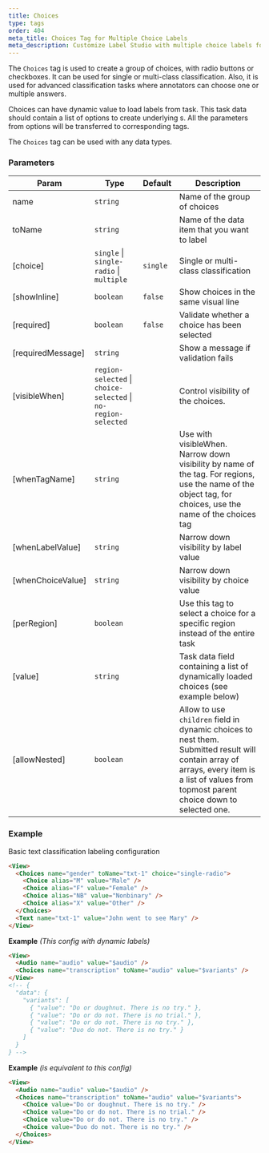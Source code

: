 ```yaml
---
title: Choices
type: tags
order: 404
meta_title: Choices Tag for Multiple Choice Labels
meta_description: Customize Label Studio with multiple choice labels for machine learning and data science projects.
---
```


The `Choices` tag is used to create a group of choices, with radio buttons or checkboxes. It can be used for single or multi-class classification. Also, it is used for advanced classification tasks where annotators can choose one or multiple answers.

Choices can have dynamic value to load labels from task. This task data should contain a list of options to create underlying <Choice>s. All the parameters from options will be transferred to corresponding tags.

The `Choices` tag can be used with any data types.

### Parameters

| Param | Type | Default | Description |
| --- | --- | --- | --- |
| name | <code>string</code> |  | Name of the group of choices |
| toName | <code>string</code> |  | Name of the data item that you want to label |
| [choice] | <code>single</code> \| <code>single-radio</code> \| <code>multiple</code> | <code>single</code> | Single or multi-class classification |
| [showInline] | <code>boolean</code> | <code>false</code> | Show choices in the same visual line |
| [required] | <code>boolean</code> | <code>false</code> | Validate whether a choice has been selected |
| [requiredMessage] | <code>string</code> |  | Show a message if validation fails |
| [visibleWhen] | <code>region-selected</code> \| <code>choice-selected</code> \| <code>no-region-selected</code> |  | Control visibility of the choices. |
| [whenTagName] | <code>string</code> |  | Use with visibleWhen. Narrow down visibility by name of the tag. For regions, use the name of the object tag, for choices, use the name of the choices tag |
| [whenLabelValue] | <code>string</code> |  | Narrow down visibility by label value |
| [whenChoiceValue] | <code>string</code> |  | Narrow down visibility by choice value |
| [perRegion] | <code>boolean</code> |  | Use this tag to select a choice for a specific region instead of the entire task |
| [value] | <code>string</code> |  | Task data field containing a list of dynamically loaded choices (see example below) |
| [allowNested] | <code>boolean</code> |  | Allow to use `children` field in dynamic choices to nest them. Submitted result will contain array of arrays, every item is a list of values from topmost parent choice down to selected one. |

### Example

Basic text classification labeling configuration

```html
<View>
  <Choices name="gender" toName="txt-1" choice="single-radio">
    <Choice alias="M" value="Male" />
    <Choice alias="F" value="Female" />
    <Choice alias="NB" value="Nonbinary" />
    <Choice alias="X" value="Other" />
  </Choices>
  <Text name="txt-1" value="John went to see Mary" />
</View>
```
**Example** *(This config with dynamic labels)*  
```html
<View>
  <Audio name="audio" value="$audio" />
  <Choices name="transcription" toName="audio" value="$variants" />
</View>
<!-- {
  "data": {
    "variants": [
      { "value": "Do or doughnut. There is no try." },
      { "value": "Do or do not. There is no trial." },
      { "value": "Do or do not. There is no try." },
      { "value": "Duo do not. There is no try." }
    ]
  }
} -->
```
**Example** *(is equivalent to this config)*  
```html
<View>
  <Audio name="audio" value="$audio" />
  <Choices name="transcription" toName="audio" value="$variants">
    <Choice value="Do or doughnut. There is no try." />
    <Choice value="Do or do not. There is no trial." />
    <Choice value="Do or do not. There is no try." />
    <Choice value="Duo do not. There is no try." />
  </Choices>
</View>
```
